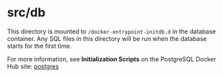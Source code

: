 # src/db

This directory is mounted to `/docker-entrypoint-initdb.d` in the database
container. Any SQL files in this directory will be run when the database starts
for the first time.

For more information, see **Initialization Scripts** on the PostgreSQL Docker
Hub site: [postgres](https://hub.docker.com/_/postgres)
